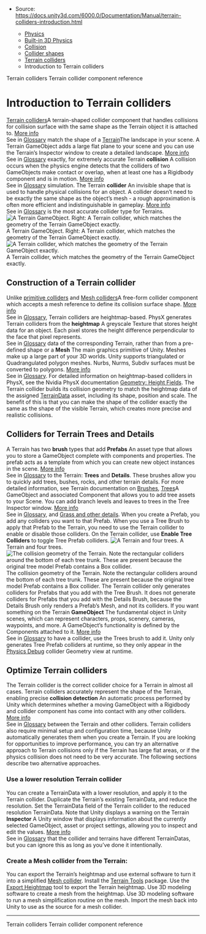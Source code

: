 * Source: https://docs.unity3d.com/6000.0/Documentation/Manual/terrain-colliders-introduction.html

  * [Physics](https://docs.unity3d.com/6000.0/Documentation/Manual/PhysicsSection.html)
  * [Built-in 3D Physics](https://docs.unity3d.com/6000.0/Documentation/Manual/PhysicsOverview.html)
  * [Collision](https://docs.unity3d.com/6000.0/Documentation/Manual/collision-section.html)
  * [Collider shapes](https://docs.unity3d.com/6000.0/Documentation/Manual/collider-shapes.html)
  * [Terrain colliders](https://docs.unity3d.com/6000.0/Documentation/Manual/terrain-colliders.html)
  * Introduction to Terrain colliders


[](https://docs.unity3d.com/6000.0/Documentation/Manual/terrain-colliders.html)
Terrain colliders
[](https://docs.unity3d.com/6000.0/Documentation/Manual/class-TerrainCollider.html)
Terrain collider component reference
# Introduction to Terrain colliders
[Terrain colliders](https://docs.unity3d.com/6000.0/Documentation/Manual/class-TerrainCollider.html)A terrain-shaped collider component that handles collisions for collision surface with the same shape as the Terrain object it is attached to. [More info](https://docs.unity3d.com/6000.0/Documentation/Manual/class-TerrainCollider.html)  
See in [Glossary](https://docs.unity3d.com/6000.0/Documentation/Manual/Glossary.html#TerrainCollider) match the shape of a [Terrain](https://docs.unity3d.com/6000.0/Documentation/Manual/script-Terrain.html)The landscape in your scene. A Terrain GameObject adds a large flat plane to your scene and you can use the Terrain’s Inspector window to create a detailed landscape. [More info](https://docs.unity3d.com/6000.0/Documentation/Manual/terrain-UsingTerrains.html)  
See in [Glossary](https://docs.unity3d.com/6000.0/Documentation/Manual/Glossary.html#Terrain) exactly, for extremely accurate Terrain **collision** A collision occurs when the physics engine detects that the colliders of two GameObjects make contact or overlap, when at least one has a Rigidbody component and is in motion. [More info](https://docs.unity3d.com/6000.0/Documentation/Manual/CollidersOverview.html)  
See in [Glossary](https://docs.unity3d.com/6000.0/Documentation/Manual/Glossary.html#Collision) simulation. The Terrain **collider** An invisible shape that is used to handle physical collisions for an object. A collider doesn’t need to be exactly the same shape as the object’s mesh - a rough approximation is often more efficient and indistinguishable in gameplay. [More info](https://docs.unity3d.com/6000.0/Documentation/Manual/CollidersOverview.html)  
See in [Glossary](https://docs.unity3d.com/6000.0/Documentation/Manual/Glossary.html#Collider) is the most accurate collider type for Terrains. 
![A Terrain GameObject. Right: A Terrain collider, which matches the geometry of the Terrain GameObject exactly.](https://docs.unity3d.com/6000.0/Documentation/uploads/Main/terrain-colliders-terrain.png) A Terrain GameObject. Right: A Terrain collider, which matches the geometry of the Terrain GameObject exactly. ![A Terrain collider, which matches the geometry of the Terrain GameObject exactly.](https://docs.unity3d.com/6000.0/Documentation/uploads/Main/terrain-colliders-terrain-collider.png) A Terrain collider, which matches the geometry of the Terrain GameObject exactly.
## Construction of a Terrain collider
Unlike [primitive colliders](https://docs.unity3d.com/6000.0/Documentation/Manual/primitive-colliders.html) and [Mesh colliders](https://docs.unity3d.com/6000.0/Documentation/Manual/mesh-colliders.html)A free-form collider component which accepts a mesh reference to define its collision surface shape. [More info](https://docs.unity3d.com/6000.0/Documentation/Manual/class-MeshCollider.html)  
See in [Glossary](https://docs.unity3d.com/6000.0/Documentation/Manual/Glossary.html#MeshCollider), Terrain colliders are heightmap-based. PhysX generates Terrain colliders from the **heightmap** A greyscale Texture that stores height data for an object. Each pixel stores the height difference perpendicular to the face that pixel represents.  
See in [Glossary](https://docs.unity3d.com/6000.0/Documentation/Manual/Glossary.html#Heightmap) data of the corresponding Terrain, rather than from a pre-defined shape or a **Mesh** The main graphics primitive of Unity. Meshes make up a large part of your 3D worlds. Unity supports triangulated or Quadrangulated polygon meshes. Nurbs, Nurms, Subdiv surfaces must be converted to polygons. [More info](https://docs.unity3d.com/6000.0/Documentation/Manual/mesh.html)  
See in [Glossary](https://docs.unity3d.com/6000.0/Documentation/Manual/Glossary.html#Mesh). 
For detailed information on heightmap-based colliders in PhysX, see the Nvidia PhysX documentation [Geometry: Height Fields](https://gameworksdocs.nvidia.com/PhysX/4.1/documentation/physxguide/Manual/Geometry.html#height-Fields).
The Terrain collider builds its collision geometry to match the heightmap data of the assigned [TerrainData](https://docs.unity3d.com/6000.0/Documentation/ScriptReference/TerrainData.html) asset, including its shape, position and scale. The benefit of this is that you can make the shape of the collider exactly the same as the shape of the visible Terrain, which creates more precise and realistic collisions. 
## Colliders for Terrain Trees and Details
A Terrain has two **brush** types that add **Prefabs** An asset type that allows you to store a GameObject complete with components and properties. The prefab acts as a template from which you can create new object instances in the scene. [More info](https://docs.unity3d.com/6000.0/Documentation/Manual/Prefabs.html)  
See in [Glossary](https://docs.unity3d.com/6000.0/Documentation/Manual/Glossary.html#Prefab) to the Terrain: **Trees** and **Details**. These brushes allow you to quickly add trees, bushes, rocks, and other terrain details. For more detailed information, see Terrain documentation on [Brushes](https://docs.unity3d.com/6000.0/Documentation/Manual/class-Brush.html), [Trees](https://docs.unity3d.com/6000.0/Documentation/Manual/terrain-Trees.html)A GameObject and associated Component that allows you to add tree assets to your Scene. You can add branch levels and leaves to trees in the Tree Inspector window. [More info](https://docs.unity3d.com/6000.0/Documentation/Manual/class-Tree.html)  
See in [Glossary](https://docs.unity3d.com/6000.0/Documentation/Manual/Glossary.html#Tree), and [Grass and other details](https://docs.unity3d.com/6000.0/Documentation/Manual/terrain-Grass.html).
When you create a Prefab, you add any colliders you want to that Prefab. When you use a Tree Brush to apply that Prefab to the Terrain, you need to use the Terrain collider to enable or disable those colliders. On the Terrain collider, use **Enable Tree Colliders** to toggle Tree Prefab colliders. 
![A Terrain and four trees.](https://docs.unity3d.com/6000.0/Documentation/uploads/Main/terrain-colliders-terrain-trees.png) A Terrain and four trees. ![The collision geometry of the Terrain. Note the rectangular colliders around the bottom of each tree trunk. These are present because the original tree model Prefab contains a Box collider.](https://docs.unity3d.com/6000.0/Documentation/uploads/Main/terrain-colliders-terrain-trees-collider.png) The collision geometry of the Terrain. Note the rectangular colliders around the bottom of each tree trunk. These are present because the original tree model Prefab contains a Box collider.
The Terrain collider only generates colliders for Prefabs that you add with the Tree Brush. It does not generate colliders for Prefabs that you add with the Details Brush, because the Details Brush only renders a Prefab’s Mesh, and not its colliders. If you want something on the Terrain **GameObject** The fundamental object in Unity scenes, which can represent characters, props, scenery, cameras, waypoints, and more. A GameObject’s functionality is defined by the Components attached to it. [More info](https://docs.unity3d.com/6000.0/Documentation/Manual/class-GameObject.html)  
See in [Glossary](https://docs.unity3d.com/6000.0/Documentation/Manual/Glossary.html#GameObject) to have a collider, use the Trees brush to add it. 
Unity only generates Tree Prefab colliders at runtime, so they only appear in the [Physics Debug](https://docs.unity3d.com/6000.0/Documentation/Manual/PhysicsDebugVisualization.html) collider Geometry view at runtime.
## Optimize Terrain colliders
The Terrain collider is the correct collider choice for a Terrain in almost all cases. Terrain colliders accurately represent the shape of the Terrain, enabling precise **collision detection** An automatic process performed by Unity which determines whether a moving GameObject with a Rigidbody and collider component has come into contact with any other colliders. [More info](https://docs.unity3d.com/6000.0/Documentation/Manual/CollidersOverview.html)  
See in [Glossary](https://docs.unity3d.com/6000.0/Documentation/Manual/Glossary.html#CollisionDetection) between the Terrain and other colliders. Terrain colliders also require minimal setup and configuration time, because Unity automatically generates them when you create a Terrain.
If you are looking for opportunities to improve performance, you can try an alternative approach to Terrain collisions only if the Terrain has large flat areas, or if the physics collision does not need to be very accurate. The following sections describe two alternative approaches.
### Use a lower resolution Terrain collider
You can create a TerrainData with a lower resolution, and apply it to the Terrain collider. 
Duplicate the Terrain’s existing TerrainData, and reduce the resolution. Set the TerrainData field of the Terrain collider to the reduced resolution TerrainData. 
Note that Unity displays a warning on the Terrain **Inspector** A Unity window that displays information about the currently selected GameObject, asset or project settings, allowing you to inspect and edit the values. [More info](https://docs.unity3d.com/6000.0/Documentation/Manual/UsingTheInspector.html)  
See in [Glossary](https://docs.unity3d.com/6000.0/Documentation/Manual/Glossary.html#Inspector) that the collider and terrains have different TerrainDatas, but you can ignore this as long as you’ve done it intentionally.
### Create a Mesh collider from the Terrain:
You can export the Terrain’s heightmap and use external software to turn it into a simplified [Mesh collider](https://docs.unity3d.com/6000.0/Documentation/Manual/mesh-colliders.html).
Install the [Terrain Tools](https://docs.unity3d.com/Packages/com.unity.terrain-tools@latest) package. Use the [Export Heightmap](https://docs.unity3d.com/Packages/com.unity.terrain-tools@latest?subfolder=/manual/toolbox-export-heightmaps.html) tool to export the Terrain heightmap. Use 3D modeling software to create a mesh from the heightmap. Use 3D modeling software to run a mesh simplification routine on the mesh. Import the mesh back into Unity to use as the source for a mesh collider. 
* * *
[](https://docs.unity3d.com/6000.0/Documentation/Manual/terrain-colliders.html)
Terrain colliders
[](https://docs.unity3d.com/6000.0/Documentation/Manual/class-TerrainCollider.html)
Terrain collider component reference
